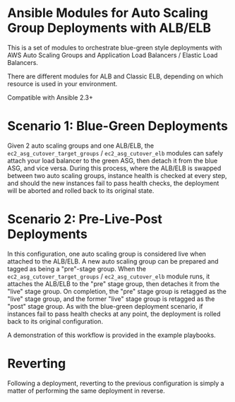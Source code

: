 # Ansible Modules for Auto Scaling Group Deployments with ALB/ELB

This is a set of modules to orchestrate blue-green style deployments with AWS Auto Scaling Groups and Application Load Balancers / Elastic Load Balancers.

There are different modules for ALB and Classic ELB, depending on which resource is used in your environment.

Compatible with Ansible 2.3+

# Scenario 1: Blue-Green Deployments

Given 2 auto scaling groups and one ALB/ELB, the `ec2_asg_cutover_target_groups` / `ec2_asg_cutover_elb` modules can safely attach your load balancer to the green ASG, then detach it from the blue ASG, and vice versa. During this process, where the ALB/ELB is swapped between two auto scaling groups, instance health is checked at every step, and should the new instances fail to pass health checks, the deployment will be aborted and rolled back to its original state.

# Scenario 2: Pre-Live-Post Deployments

In this configuration, one auto scaling group is considered live when attached to the ALB/ELB. A new auto scaling group can be prepared and tagged as being a "pre"-stage group. When the `ec2_asg_cutover_target_groups` / `ec2_asg_cutover_elb` module runs, it attaches the ALB/ELB to the "pre" stage group, then detaches it from the "live" stage group. On completion, the "pre" stage group is retagged as the "live" stage group, and the former "live" stage group is retagged as the "post" stage group. As with the blue-green deployment scenario, if instances fail to pass health checks at any point, the deployment is rolled back to its original configuration.

A demonstration of this workflow is provided in the example playbooks.

# Reverting

Following a deployment, reverting to the previous configuration is simply a matter of performing the same deployment in reverse.

